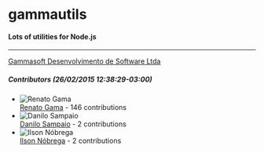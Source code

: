# gammautils
#### Lots of utilities for Node.js
---
[Gammasoft Desenvolvimento de Software Ltda](mailto:contact@gammasoft.com.br)  

##### Contributors (26/02/2015 12:38:29-03:00)
- ![Renato Gama](http://www.gravatar.com/avatar/e5c3912f727b5788f229e2be8e8d65e2?s=40&d=identicon)  
  [Renato Gama](https://github.com/renatoargh) - 146 contributions
- ![Danilo Sampaio](http://www.gravatar.com/avatar/e4a82a47e86584f40deaa3e5fa5a7a35?s=40&d=identicon)  
  [Danilo Sampaio](https://github.com/danilosampaio) - 2 contributions
- ![Ilson Nóbrega](http://www.gravatar.com/avatar/8a945a4fdd94988febe81b3033a62a0c?s=40&d=identicon)  
  [Ilson Nóbrega](https://github.com/inobrega) - 2 contributions